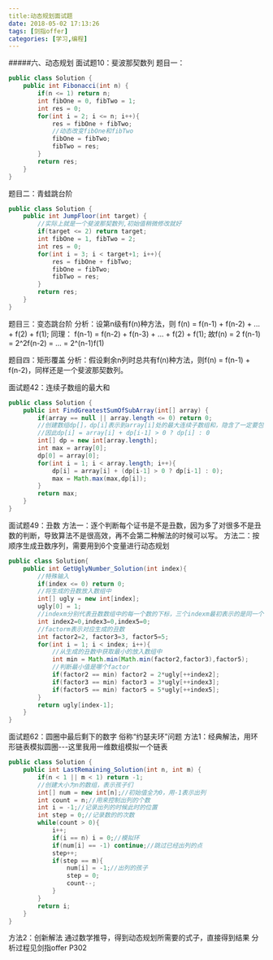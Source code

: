 ```yaml
---
title:动态规划面试题
date: 2018-05-02 17:13:26
tags: [剑指offer]
categories: [学习,编程]
---
```

#####六、动态规划
面试题10：斐波那契数列
题目一：
```java
public class Solution {
    public int Fibonacci(int n) {
        if(n <= 1) return n;
        int fibOne = 0, fibTwo = 1;
        int res = 0;
        for(int i = 2; i <= n; i++){
            res = fibOne + fibTwo;
            //动态改变fibOne和fibTwo
            fibOne = fibTwo;
            fibTwo = res;
        }
        return res;
    }
}
```
题目二：青蛙跳台阶
```java
public class Solution {
    public int JumpFloor(int target) {
        //实际上就是一个斐波那契数列,初始值稍微修改就好
        if(target <= 2) return target;
        int fibOne = 1, fibTwo = 2;
        int res = 0;
        for(int i = 3; i < target+1; i++){
            res = fibOne + fibTwo;
            fibOne = fibTwo;
            fibTwo = res;
        }
        return res;
    }
}
```
题目三：变态跳台阶
分析：设第n级有f(n)种方法，则
f(n) = f(n-1) + f(n-2) + ... + f(2) + f(1);
同理：
f(n-1) = f(n-2) + f(n-3) + ... + f(2) + f(1);
故f(n) = 2 f(n-1) = 2^2f(n-2) = ... = 2^(n-1)f(1)

题目四：矩形覆盖
分析：假设剩余n列时总共有f(n)种方法，则f(n) = f(n-1) + f(n-2)，同样还是一个斐波那契数列。

面试题42：连续子数组的最大和
```java
public class Solution {
    public int FindGreatestSumOfSubArray(int[] array) {
        if(array == null || array.length <= 0) return 0;
        //创建数组dp[]，dp[i]表示到array[i]处的最大连续子数组和，隐含了一定要包含array[i]
        //因此dp[i] = array[i] + dp[i-1] > 0 ? dp[i] : 0
        int[] dp = new int[array.length];
        int max = array[0];
        dp[0] = array[0];
        for(int i = 1; i < array.length; i++){
            dp[i] = array[i] + (dp[i-1] > 0 ? dp[i-1] : 0);
            max = Math.max(max,dp[i]);
        }
        return max;
    }
}
```

面试题49：丑数
方法一：逐个判断每个证书是不是丑数，因为多了对很多不是丑数的判断，导致算法不是很高效，再不会第二种解法的时候可以写。
方法二：按顺序生成丑数序列，需要用到6个变量进行动态规划
```java
public class Solution{
	public int GetUglyNumber_Solution(int index){
    	//特殊输入
        if(index <= 0) return 0;
        //将生成的丑数放入数组中
        int[] ugly = new int[index];
        ugly[0] = 1;
        //indexm分别代表丑数数组中的每一个数的下标，三个indexm最初表示的是同一个下标，互不影响，这是为了保证每一个数都能与2,3,5相乘生成新的丑数
        int index2=0,index3=0,index5=0;
        //factorm表示对应生成的丑数
        int factor2=2, factor3=3, factor5=5;
        for(int i = 1; i < index; i++){
        	//从生成的丑数中获取最小的放入数组中
            int min = Math.min(Math.min(factor2,factor3),factor5);
            //判断最小值是哪个factor
            if(factor2 == min) factor2 = 2*ugly[++index2];
            if(factor3 == min) factor3 = 3*ugly[++index3];
            if(factor5 == min) factor5 = 5*ugly[++index5];
        }
        return ugly[index-1];
    }
}
```

面试题62：圆圈中最后剩下的数字
俗称“约瑟夫环”问题
方法1：经典解法，用环形链表模拟圆圈---这里我用一维数组模拟一个链表
```java
public class Solution {
    public int LastRemaining_Solution(int n, int m) {
        if(n < 1 || m < 1) return -1;
        //创建大小为n的数组，表示孩子们
        int[] num = new int[n];//初始值全为0，用-1表示出列
        int count = n;//用来控制出列的个数
        int i = -1;//记录出列的时候此时的位置
        int step = 0;//记录数的的次数
        while(count > 0){
            i++;
            if(i == n) i = 0;//模拟环
            if(num[i] == -1) continue;//跳过已经出列的点
            step++;
            if(step == m){
                num[i] = -1;//出列的孩子
                step = 0;
                count--;
            }
        }
        return i;
    }
}
```
方法2：创新解法
通过数学推导，得到动态规划所需要的式子，直接得到结果
分析过程见剑指offer P302

































